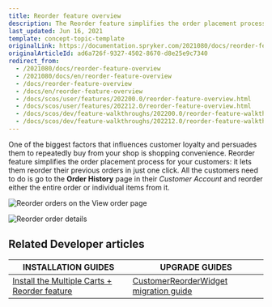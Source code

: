 ```yaml
---
title: Reorder feature overview
description: The Reorder feature simplifies the order placement process for your customers- it lets them reorder their previous orders in just one click.
last_updated: Jun 16, 2021
template: concept-topic-template
originalLink: https://documentation.spryker.com/2021080/docs/reorder-feature-overview
originalArticleId: ad6a726f-9327-4502-8670-d8e25e9c7340
redirect_from:
  - /2021080/docs/reorder-feature-overview
  - /2021080/docs/en/reorder-feature-overview
  - /docs/reorder-feature-overview
  - /docs/en/reorder-feature-overview
  - /docs/scos/user/features/202200.0/reorder-feature-overview.html
  - /docs/scos/user/features/202212.0/reorder-feature-overview.html
  - /docs/scos/dev/feature-walkthroughs/202200.0/reorder-feature-walkthrough.html  
  - /docs/scos/dev/feature-walkthroughs/202212.0/reorder-feature-walkthrough.html  
---
```


One of the biggest factors that influences customer loyalty and persuades them to repeatedly buy from your shop is shopping convenience. Reorder feature simplifies the order placement process for your customers: it lets them reorder their previous orders in just one click. All the customers need to do is go to the **Order History** page in their _Customer Account_ and reorder either the entire order or individual items from it.

![Reorder orders on the View order page](https://spryker.s3.eu-central-1.amazonaws.com/docs/Features/Order+Management/Reorder/reorder_view_orders.png)

![Reorder order details](https://spryker.s3.eu-central-1.amazonaws.com/docs/Features/Order+Management/Reorder/reorder_order_details.png)

## Related Developer articles

| INSTALLATION GUIDES | UPGRADE GUIDES|
|---------|---------|
| [Install the Multiple Carts + Reorder feature](/docs/pbc/all/cart-and-checkout/{{page.version}}/base-shop/install-and-upgrade/install-features/install-the-multiple-carts-reorder-feature.html) | [CustomerReorderWidget migration guide](/docs/pbc/all/customer-relationship-management/{{page.version}}/install-and-upgrade/upgrade-modules/upgrade-the-customerreorderwidget-module.html)  |
